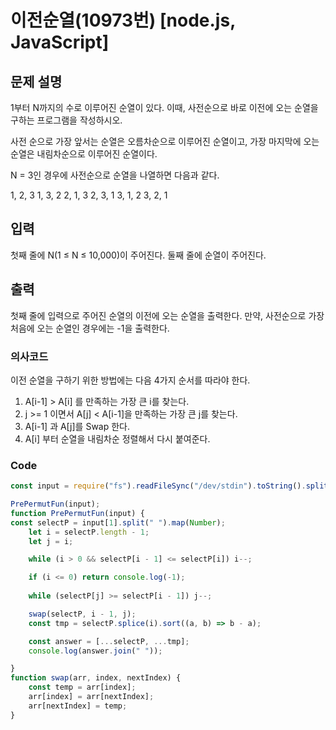 # 이전순열(10973번) [node.js, JavaScript] 

## 문제 설명
1부터 N까지의 수로 이루어진 순열이 있다. 이때, 사전순으로 바로 이전에 오는 순열을 구하는 프로그램을 작성하시오.

사전 순으로 가장 앞서는 순열은 오름차순으로 이루어진 순열이고, 가장 마지막에 오는 순열은 내림차순으로 이루어진 순열이다.

N = 3인 경우에 사전순으로 순열을 나열하면 다음과 같다.

1, 2, 3
1, 3, 2
2, 1, 3
2, 3, 1
3, 1, 2
3, 2, 1

## 입력
첫째 줄에 N(1 ≤ N ≤ 10,000)이 주어진다. 둘째 줄에 순열이 주어진다.

## 출력
첫째 줄에 입력으로 주어진 순열의 이전에 오는 순열을 출력한다. 만약, 사전순으로 가장 처음에 오는 순열인 경우에는 -1을 출력한다.

### 의사코드 
이전 순열을 구하기 위한 방법에는 다음 4가지 순서를 따라야 한다.
1. A[i-1] > A[i] 를 만족하는 가장 큰 i를 찾는다.
2. j >= 1 이면서 A[j] < A[i-1]을 만족하는 가장 큰 j를 찾는다.
3. A[i-1] 과 A[j]를 Swap 한다.
4. A[i] 부터 순열을 내림차순 정렬해서 다시 붙여준다.


### Code
```js
const input = require("fs").readFileSync("/dev/stdin").toString().split("\n"); 

PrePermutFun(input);
function PrePermutFun(input) {
const selectP = input[1].split(" ").map(Number);
    let i = selectP.length - 1;
    let j = i;

    while (i > 0 && selectP[i - 1] <= selectP[i]) i--;

    if (i <= 0) return console.log(-1);
    
    while (selectP[j] >= selectP[i - 1]) j--;

    swap(selectP, i - 1, j);
    const tmp = selectP.splice(i).sort((a, b) => b - a);

    const answer = [...selectP, ...tmp];
    console.log(answer.join(" "));

}
function swap(arr, index, nextIndex) {
    const temp = arr[index];
    arr[index] = arr[nextIndex];
    arr[nextIndex] = temp;
}
```